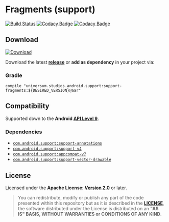 Fragments (support)
===============

[![Build Status](https://travis-ci.org/universum-studios/android_fragments.svg?branch=support-master)](https://travis-ci.org/universum-studios/android_fragments)
[![Codacy Badge](https://api.codacy.com/project/badge/Grade/08a4a09365f543cca7b7201f5beb56a3)](https://www.codacy.com/app/universum-studios/android_fragments?utm_source=github.com&amp;utm_medium=referral&amp;utm_content=universum-studios/android_fragments&amp;utm_campaign=Badge_Grade)
[![Codacy Badge](https://api.codacy.com/project/badge/Coverage/08a4a09365f543cca7b7201f5beb56a3)](https://www.codacy.com/app/universum-studios/android_fragments?utm_source=github.com&utm_medium=referral&utm_content=universum-studios/android_fragments&utm_campaign=Badge_Coverage)

## Download ##
[![Download](https://api.bintray.com/packages/universum-studios/android/universum.studios.android.support%3Asupport-fragments/images/download.svg)](https://bintray.com/universum-studios/android/universum.studios.android.support%3Asupport-fragments/_latestVersion)

Download the latest **[release](https://github.com/universum-studios/android_fragments/releases "Latest Releases page")** or **add as dependency** in your project via:

### Gradle ###

    compile "universum.studios.android.support:support-fragments:${DESIRED_VERSION}@aar"

## Compatibility ##

Supported down to the **Android [API Level 9](http://developer.android.com/about/versions/android-2.3.html "See API highlights")**.

### Dependencies ###

- [`com.android.support:support-annotations`](https://developer.android.com/topic/libraries/support-library/packages.html#annotations)
- [`com.android.support:support-v4`](https://developer.android.com/topic/libraries/support-library/packages.html#v4)
- [`com.android.support:appcompat-v7`](https://developer.android.com/topic/libraries/support-library/packages.html#v7)
- [`com.android.support:support-vector-drawable`](https://developer.android.com/topic/libraries/support-library/packages.html#vector-drawable)

## License ##

Licensed under the **Apache License**: **[Version 2.0](http://www.apache.org/licenses/LICENSE-2.0)** or later.

> You can redistribute, modify or publish any part of the code presented within this repository but as it is described in the [**LICENSE**](https://github.com/universum-studios/android_fragments/blob/support-master/LICENSE.md), the software distributed under the License is distributed on an **"AS IS" BASIS, WITHOUT WARRANTIES or CONDITIONS OF ANY KIND**.
